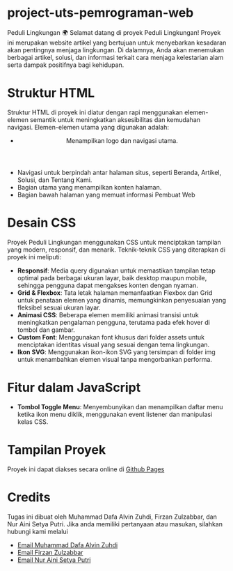 # project-uts-pemrograman-web
Peduli Lingkungan 🌍 Selamat datang di proyek Peduli Lingkungan! Proyek ini merupakan website artikel yang bertujuan untuk menyebarkan kesadaran akan pentingnya menjaga lingkungan. Di dalamnya, Anda akan menemukan berbagai artikel, solusi, dan informasi terkait cara menjaga kelestarian alam serta dampak positifnya bagi kehidupan.
# Struktur HTML
Struktur HTML di proyek ini diatur dengan rapi menggunakan elemen-elemen semantik untuk meningkatkan aksesibilitas dan kemudahan navigasi. Elemen-elemen utama yang digunakan adalah:
- <header> Menampilkan logo dan navigasi utama.
- <nav> Navigasi untuk berpindah antar halaman situs, seperti Beranda, Artikel, Solusi, dan Tentang Kami.
- <main> Bagian utama yang menampilkan konten halaman. 
- <footer> Bagian bawah halaman yang memuat informasi Pembuat Web
# Desain CSS
Proyek Peduli Lingkungan menggunakan CSS untuk menciptakan tampilan yang modern, responsif, dan menarik. Teknik-teknik CSS yang diterapkan di proyek ini meliputi:
- **Responsif**: Media query digunakan untuk memastikan tampilan tetap optimal pada berbagai ukuran layar, baik desktop maupun mobile, sehingga pengguna dapat mengakses konten dengan nyaman.
- **Grid & Flexbox**: Tata letak halaman memanfaatkan Flexbox dan Grid untuk penataan elemen yang dinamis, memungkinkan penyesuaian yang fleksibel sesuai ukuran layar.
- **Animasi CSS**: Beberapa elemen memiliki animasi transisi untuk meningkatkan pengalaman pengguna, terutama pada efek hover di tombol dan gambar.
- **Custom Font**: Menggunakan font khusus dari folder assets untuk menciptakan identitas visual yang sesuai dengan tema lingkungan.
- **Ikon SVG**: Menggunakan ikon-ikon SVG yang tersimpan di folder img untuk menambahkan elemen visual tanpa mengorbankan performa.
# Fitur dalam JavaScript
- **Tombol Toggle Menu**: Menyembunyikan dan menampilkan daftar menu ketika ikon menu diklik, menggunakan event listener dan manipulasi kelas CSS.
# Tampilan Proyek
Proyek ini dapat diakses secara online di [Github Pages](https://muhammaddafaalvin.github.io/project-uts-pemrograman-web/)
# Credits
Tugas ini dibuat oleh Muhammad Dafa Alvin Zuhdi, Firzan Zulzabbar, dan Nur Aini Setya Putri. Jika anda memiliki pertanyaan atau masukan, silahkan hubungi kami melalui
- [Email Muhammad Dafa Alvin Zuhdi](muhammaddafa.23083@mhs.unesa.ac.id)
- [Email Firzan Zulzabbar](firzan.23076@mhs.unesa.ac.id)
- [Email Nur Aini Setya Putri](nuraini.23077@mhs.unesa.ac.id)
